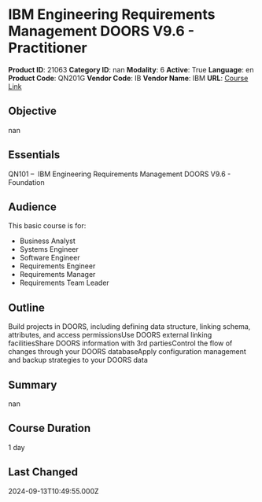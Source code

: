 # IBM Engineering Requirements Management DOORS V9.6 - Practitioner

**Product ID**: 21063
**Category ID**: nan
**Modality**: 6
**Active**: True
**Language**: en
**Product Code**: QN201G
**Vendor Code**: IB
**Vendor Name**: IBM
**URL**: [Course Link](https://www.fastlaneus.com/course/ibm-qn201g)

## Objective
nan

## Essentials
QN101 –  IBM Engineering Requirements Management DOORS V9.6 - Foundation

## Audience
This basic course is for:


- Business Analyst
- Systems Engineer
- Software Engineer
- Requirements Engineer
- Requirements Manager
- Requirements Team Leader

## Outline
Build projects in DOORS, including defining data structure, linking schema, attributes, and access permissionsUse DOORS external linking facilitiesShare DOORS information with 3rd partiesControl the flow of changes through your DOORS databaseApply configuration management and backup strategies to your DOORS data

## Summary
nan

## Course Duration
1 day

## Last Changed
2024-09-13T10:49:55.000Z
